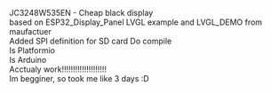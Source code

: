 JC3248W535EN - Cheap black display
<br>
based on ESP32_Display_Panel LVGL example and LVGL_DEMO from maufactuer<br>
Added SPI definition for SD card
Do compile<br>
Is Platformio<br>
Is Arduino<br>
Acctualy work!!!!!!!!!!!!!!!!!!!!<br>
Im begginer, so took me like 3 days :D<br>